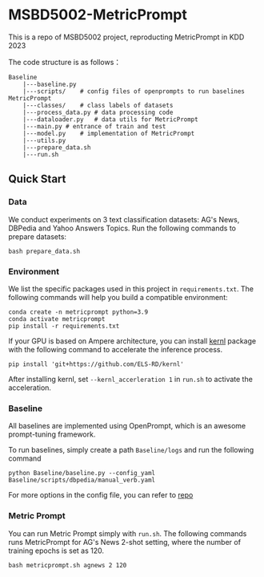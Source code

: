 # MSBD5002-MetricPrompt

This is a repo of MSBD5002 project, reproducting MetricPrompt in KDD 2023

The code structure is as follows：

```
Baseline
	|---baseline.py
	|---scripts/	# config files of openprompts to run baselines
MetricPrompt
	|---classes/	# class labels of datasets
	|---process_data.py	# data processing code
	|---dataloader.py	# data utils for MetricPrompt
	|---main.py	# entrance of train and test
	|---model.py	# implementation of MetricPrompt
	|---utils.py
	|---prepare_data.sh
	|---run.sh
```

## Quick Start

### Data

We conduct experiments on 3 text classification datasets: AG's News, DBPedia and Yahoo Answers Topics. 
Run the following commands to prepare datasets: 

```shell
bash prepare_data.sh
```

### Environment

We list the specific packages used in this project in `requirements.txt`. 
The following commands will help you build a compatible environment: 
```shell
conda create -n metricprompt python=3.9
conda activate metricprompt
pip install -r requirements.txt
```
If your GPU is based on Ampere architecture, you can install [kernl](https://github.com/ELS-RD/kernl/) package with the following command to accelerate the inference process.
```shell
pip install 'git+https://github.com/ELS-RD/kernl'
```
After installing kernl, set `--kernl_accerleration 1` in `run.sh` to activate the acceleration.

### Baseline

All baselines are implemented using OpenPrompt, which is an awesome prompt-tuning framework.

To run baselines, simply create a path `Baseline/logs` and run the following command

```shell
python Baseline/baseline.py --config_yaml Baseline/scripts/dbpedia/manual_verb.yaml
```

 For more options in the config file, you can refer to [repo](https://github.com/thunlp/OpenPrompt)

### Metric Prompt

You can run Metric Prompt simply with `run.sh`.
The following commands runs MetricPrompt for AG's News 2-shot setting, where the number of training epochs is set as 120.

```shell
bash metricprompt.sh agnews 2 120
```
